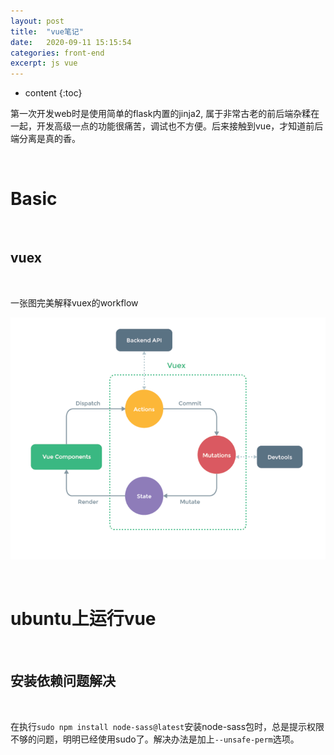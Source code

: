 ```yaml
---
layout: post
title:  "vue笔记"
date:   2020-09-11 15:15:54
categories: front-end
excerpt: js vue 
---
```


* content
{:toc}


第一次开发web时是使用简单的flask内置的jinja2, 属于非常古老的前后端杂糅在一起，开发高级一点的功能很痛苦，调试也不方便。后来接触到vue，才知道前后端分离是真的香。

<br />


# Basic

<br />

## vuex

<br />

一张图完美解释vuex的workflow


![vuex_0](https://raw.githubusercontent.com/saiyn/homepage/gh-pages/images/vuex.png)

<br />

# ubuntu上运行vue

<br />

## 安装依赖问题解决

<br />

在执行`sudo npm install node-sass@latest`安装node-sass包时，总是提示权限不够的问题，明明已经使用sudo了。解决办法是加上`--unsafe-perm`选项。




